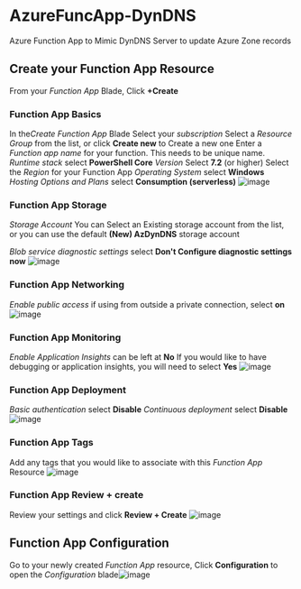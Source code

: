 # AzureFuncApp-DynDNS
Azure Function App to Mimic DynDNS Server to update Azure Zone records

## Create your Function App Resource
From your *Function App* Blade, Click **+Create**
 
### Function App Basics
In the*Create Function App* Blade
Select your *subscription*
Select a *Resource Group* from the list, or click **Create new** to Create a new one
Enter a *Function app name* for your function. This needs to be unique name.
*Runtime stack* select **PowerShell Core**
*Version* Select **7.2** (or higher)
Select the *Region* for your Function App
*Operating System* select **Windows**
*Hosting Options and Plans* select **Consumption (serverless)**
![image](https://github.com/scooter133/AzureFuncApp-DynDNS/assets/284919/57542d08-cdf0-4630-abb3-8b064c604005)

### Function App Storage
*Storage Account* You can Select an Existing storage account from the list, or you can use the default **(New) AzDynDNS<id>** storage account

*Blob service diagnostic settings* select **Don't Configure diagnostic settings now**
![image](https://github.com/scooter133/AzureFuncApp-DynDNS/assets/284919/f8335d5a-a647-49ee-b09e-6d2b287f448a)

### Function App Networking
*Enable public access* if using from outside a private connection, select **on**
![image](https://github.com/scooter133/AzureFuncApp-DynDNS/assets/284919/253ec3a6-19d8-4f20-8cc9-e57bb2d7681e)

### Function App Monitoring
*Enable Application Insights* can be left at **No**
If you would like to have debugging or application insights, you will need to select **Yes**
![image](https://github.com/scooter133/AzureFuncApp-DynDNS/assets/284919/5cab847d-027f-4477-aca3-0dc3fa3debfd)

### Function App Deployment
*Basic authentication* select **Disable**
*Continuous deployment* select **Disable**
![image](https://github.com/scooter133/AzureFuncApp-DynDNS/assets/284919/47d53a66-5057-46a8-825d-804acf427392)

### Function App Tags
Add any tags that you would like to associate with this *Function App* Resource
![image](https://github.com/scooter133/AzureFuncApp-DynDNS/assets/284919/1627e624-c471-4234-b5ef-440c15c58c12)


### Function App Review + create
Review your settings and click **Review + Create**
![image](https://github.com/scooter133/AzureFuncApp-DynDNS/assets/284919/da885484-2a69-40ba-95bf-c1f19aff349f)



## Function App Configuration
Go to your newly created *Function App* resource, Click **Configuration** to open the *Configuration* blade![image](https://github.com/scooter133/AzureFuncApp-DynDNS/assets/284919/18ab4300-3d41-405c-a26a-7bbb3cfb17a3)

